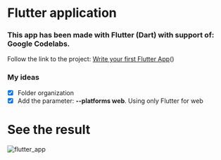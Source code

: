 # Flutter application

### This app has been made with Flutter (Dart) with support of: Google Codelabs.

Follow the link to the project: <a href="https://docs.flutter.dev/get-started/codelab" target="_blank">Write your first Flutter App</a>()

### My ideas

- [X] Folder organization
- [X] Add the parameter: **--platforms web**. Using only Flutter for web

# See the result
![flutter_app](https://github.com/daniellucas04/first-flutter-app/assets/97129532/a420bbab-c3bd-4b51-b3f5-ca92ec3a4022)
